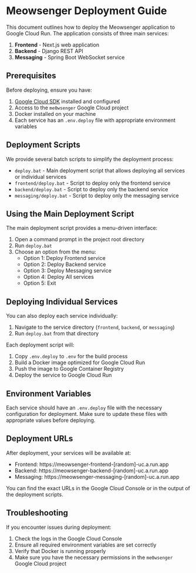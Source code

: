 # Meowsenger Deployment Guide

This document outlines how to deploy the Meowsenger application to Google Cloud Run. The application consists of three main services:

1. **Frontend** - Next.js web application
2. **Backend** - Django REST API
3. **Messaging** - Spring Boot WebSocket service

## Prerequisites

Before deploying, ensure you have:

1. [Google Cloud SDK](https://cloud.google.com/sdk/docs/install) installed and configured
2. Access to the `me0wsenger` Google Cloud project
3. Docker installed on your machine
4. Each service has an `.env.deploy` file with appropriate environment variables

## Deployment Scripts

We provide several batch scripts to simplify the deployment process:

- `deploy.bat` - Main deployment script that allows deploying all services or individual services
- `frontend/deploy.bat` - Script to deploy only the frontend service
- `backend/deploy.bat` - Script to deploy only the backend service
- `messaging/deploy.bat` - Script to deploy only the messaging service

## Using the Main Deployment Script

The main deployment script provides a menu-driven interface:

1. Open a command prompt in the project root directory
2. Run `deploy.bat`
3. Choose an option from the menu:
   - Option 1: Deploy Frontend service
   - Option 2: Deploy Backend service
   - Option 3: Deploy Messaging service
   - Option 4: Deploy All services
   - Option 5: Exit

## Deploying Individual Services

You can also deploy each service individually:

1. Navigate to the service directory (`frontend`, `backend`, or `messaging`)
2. Run `deploy.bat` from that directory

Each deployment script will:

1. Copy `.env.deploy` to `.env` for the build process
2. Build a Docker image optimized for Google Cloud Run
3. Push the image to Google Container Registry
4. Deploy the service to Google Cloud Run

## Environment Variables

Each service should have an `.env.deploy` file with the necessary configuration for deployment. Make sure to update these files with appropriate values before deploying.

## Deployment URLs

After deployment, your services will be available at:

- Frontend: https://meowsenger-frontend-[random]-uc.a.run.app
- Backend: https://meowsenger-backend-[random]-uc.a.run.app
- Messaging: https://meowsenger-messaging-[random]-uc.a.run.app

You can find the exact URLs in the Google Cloud Console or in the output of the deployment scripts.

## Troubleshooting

If you encounter issues during deployment:

1. Check the logs in the Google Cloud Console
2. Ensure all required environment variables are set correctly
3. Verify that Docker is running properly
4. Make sure you have the necessary permissions in the `me0wsenger` Google Cloud project
